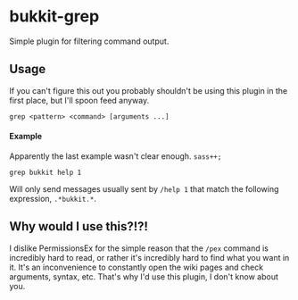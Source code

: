 bukkit-grep
===========

Simple plugin for filtering command output.

## Usage

If you can't figure this out you probably shouldn't be using this plugin in the first place, but I'll spoon feed anyway.

```
grep <pattern> <command> [arguments ...]
```

#### Example

Apparently the last example wasn't clear enough. `sass++;`

```
grep bukkit help 1
```

Will only send messages usually sent by `/help 1` that match the following expression, `.*bukkit.*`.

## Why would I use this?!?!

I dislike PermissionsEx for the simple reason that the `/pex` command is incredibly hard to read, or rather it's incredibly hard to find what you want in it. It's an inconvenience to constantly open the wiki pages and check arguments, syntax, etc. That's why I'd use this plugin, I don't know about you.
